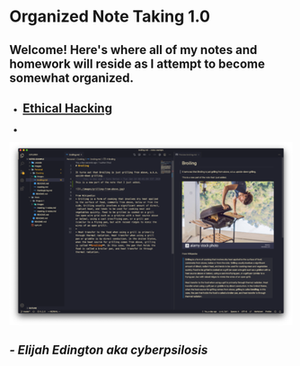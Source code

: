 # Organized Note Taking 1.0 
## **Welcome! Here's where all of my notes and homework will reside as I attempt to become somewhat organized.**

- ## [**Ethical Hacking**](./CSCI18)
- 
![](./images/VScodium.png)
## ***- Elijah Edington aka cyberpsilosis***